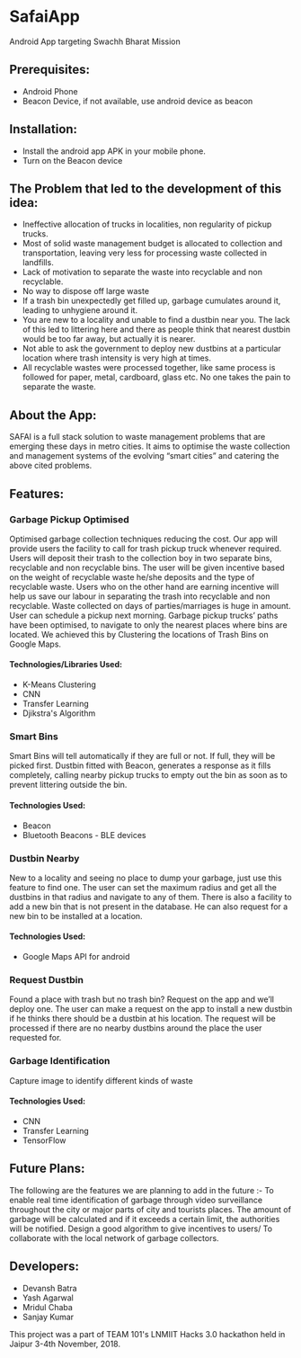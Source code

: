 # SafaiApp
Android App targeting Swachh Bharat Mission

## Prerequisites:
* Android Phone
* Beacon Device, if not available, use android device as beacon

## Installation:
* Install the android app APK in your mobile phone.
* Turn on the Beacon device

## The Problem that led to the development of this idea:
* Ineffective allocation of trucks in localities, non regularity of pickup trucks.
* Most of solid waste management budget is allocated to collection and transportation, leaving very less for processing waste collected in landfills.
* Lack of motivation to separate the waste into recyclable and non recyclable.
* No way to dispose off large waste
* If a trash bin unexpectedly get filled up, garbage cumulates around it, leading to unhygiene around it.
* You are new to a locality and unable to find a dustbin near you. The lack of this led to littering here and there as people think that nearest dustbin would be too far away, but actually it is nearer.
* Not able to ask the government to deploy new dustbins at a particular location where trash intensity is very high at times.
* All recyclable wastes were processed together, like same process is followed for paper, metal, cardboard, glass etc. No one takes the pain to separate the waste.

## About the App:
SAFAI is a full stack solution to waste management problems that are emerging these days in metro cities.
It aims to optimise the waste collection and management systems of the evolving “smart cities” and catering the above cited problems.

## Features:
### Garbage Pickup Optimised
Optimised garbage collection techniques reducing the cost. 
Our app will provide users the facility to call for trash pickup truck whenever required.
Users will deposit their trash to the collection boy in two separate bins, recyclable and non recyclable bins. The user will be given incentive based on the weight of recyclable waste he/she deposits and the type of recyclable waste. Users who on the other hand are earning incentive will help us save our labour in separating the trash into recyclable and non recyclable.
Waste collected on days of parties/marriages is huge in amount. User can schedule a pickup next morning.
Garbage pickup trucks’ paths have been optimised, to navigate to only the nearest places where bins are located. We achieved this by Clustering the locations of Trash Bins on Google Maps.
#### Technologies/Libraries Used:
* K-Means Clustering
* CNN
* Transfer Learning
* Djikstra's Algorithm




### Smart Bins
Smart Bins will tell automatically if they are full or not. If full, they will be picked first.
Dustbin fitted with Beacon, generates a response as it fills completely, calling nearby pickup trucks to empty out the bin as soon as  to prevent littering outside the bin. 
#### Technologies Used:
* Beacon
* Bluetooth Beacons - BLE devices


### Dustbin Nearby
New to a locality and seeing no place to dump your garbage, just use this feature to find one.
The user can set the maximum radius and get all the dustbins in that radius and navigate to any of them.
There is also a facility to add a new bin that is not present in the database.
He can also request for a new bin to be installed at a location.
#### Technologies Used:
* Google Maps API for android

### Request Dustbin
Found a place with trash but no trash bin? Request on the app and we’ll deploy one.
The user can make a request on the app to install a new dustbin if he thinks there should be a dustbin at his location. The request will be processed if there are no nearby dustbins around the place the user requested for.


### Garbage Identification
Capture image to identify different kinds of waste
#### Technologies Used:
* CNN
* Transfer Learning
* TensorFlow

## Future Plans:
The following are the features we are planning to add in the future :- 
To enable real time identification of garbage through video surveillance throughout the city or major parts of city and tourists places. The amount of garbage will be calculated and if it exceeds a certain limit, the authorities will be notified.
Design a good algorithm to give incentives to users/
To collaborate with the local network of garbage collectors.

## Developers:
* Devansh Batra
* Yash Agarwal
* Mridul Chaba
* Sanjay Kumar

This project was a part of TEAM 101's LNMIIT Hacks 3.0 hackathon held in Jaipur 3-4th November, 2018.



